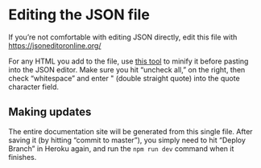 # Editing the JSON file

If you’re not comfortable with editing JSON directly, edit this file with https://jsoneditoronline.org/

For any HTML you add to the file, use [this tool](https://kangax.github.io/html-minifier/) to minify it before pasting into the JSON editor. Make sure you hit “uncheck all,” on the right, then check “whitespace” and enter " (double straight quote) into the quote character field.

## Making updates

The entire documentation site will be generated from this single file. After saving it (by hitting “commit to master”), you simply need to hit “Deploy Branch” in Heroku again, and run the `npm run dev` command when it finishes.
